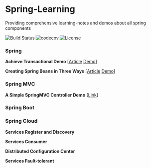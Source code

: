 # Spring-Learning
Providing comprehensive learning-notes and demos about all spring components

[![Build Status](https://travis-ci.org/shuaijunlan/Spring-Learning.svg?branch=master)](https://travis-ci.org/shuaijunlan/Spring-Learning)
[![codecov](https://codecov.io/gh/shuaijunlan/Spring-Learning/branch/master/graph/badge.svg)](https://codecov.io/gh/shuaijunlan/Spring-Learning)
[![License](https://img.shields.io/badge/license-Apache%202-4EB1BA.svg)](https://www.apache.org/licenses/LICENSE-2.0.html)

### Spring

**Achieve Transactional Demo** [[Article](Achieve-Transaction-Based-On-Spring.md)   [Demo](https://github.com/shuaijunlan/Spring-Learning/tree/master/spring/src/main/java/cn/shuaijunlan/spring/transaction)]

**Creating Spring Beans in Three Ways** [[Article](Creating-Spring-Beans-in-Three-Ways.md)   [Demo](https://github.com/shuaijunlan/Spring-Learning/tree/master/spring/src/main/java/cn/shuaijunlan/spring/transaction)]

### Spring MVC
**A Simple SpringMVC Controller Demo**  [[Link](A-Simple-SpringMVC-Controller-Demo.md)]
### Spring Boot
### Spring Cloud

**Services Register and Discovery**

**Services Consumer**

**Distributed Configuration Center**

**Services Fault-tolerant**

